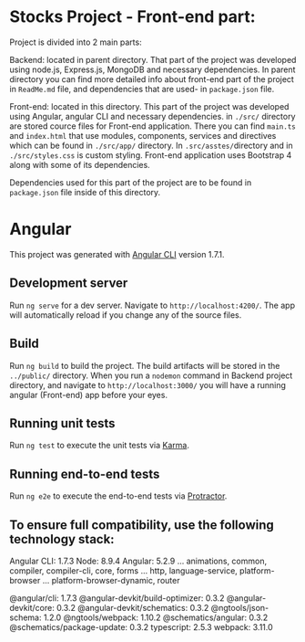 # Stocks Project - Front-end part:
Project is divided into 2 main parts:

Backend: located in parent directory. That part of the project  was developed using node.js, Express.js, MongoDB and necessary dependencies. In parent directory you can find more detailed info about front-end part of the project in `ReadMe.md` file, and dependencies that are used- in `package.json` file.
    
Front-end: located in this directory. This part of the project was developed using Angular, angular CLI and necessary dependencies. in `./src/` directory are stored cource files for Front-end application. There you can find  `main.ts` and `index.html` that use modules, components, services and directives which can be found in `./src/app/` directory. In `.src/asstes/`directory and in `./src/styles.css` is custom styling. Front-end application uses Bootstrap 4 along with some of its dependencies.

Dependencies used for this part of the project are to be found in `package.json` file inside of this directory.

# Angular

This project was generated with [Angular CLI](https://github.com/angular/angular-cli) version 1.7.1.

## Development server

Run `ng serve` for a dev server. Navigate to `http://localhost:4200/`. The app will automatically reload if you change any of the source files.

## Build

Run `ng build` to build the project. The build artifacts will be stored in the `../public/` directory. When you run a `nodemon` command in Backend project directory, and navigate to `http://localhost:3000/` you will have a running angular (Front-end) app before your eyes.

## Running unit tests

Run `ng test` to execute the unit tests via [Karma](https://karma-runner.github.io).

## Running end-to-end tests

Run `ng e2e` to execute the end-to-end tests via [Protractor](http://www.protractortest.org/).


## To ensure full compatibility, use the following technology stack:

Angular CLI: 1.7.3
Node: 8.9.4
Angular: 5.2.9
... animations, common, compiler, compiler-cli, core, forms
... http, language-service, platform-browser
... platform-browser-dynamic, router

@angular/cli: 1.7.3
@angular-devkit/build-optimizer: 0.3.2
@angular-devkit/core: 0.3.2
@angular-devkit/schematics: 0.3.2
@ngtools/json-schema: 1.2.0
@ngtools/webpack: 1.10.2
@schematics/angular: 0.3.2
@schematics/package-update: 0.3.2
typescript: 2.5.3
webpack: 3.11.0

